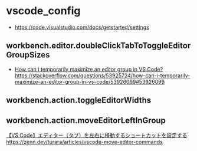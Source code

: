 # vscode_config
* https://code.visualstudio.com/docs/getstarted/settings
## workbench.editor.doubleClickTabToToggleEditorGroupSizes
* [How can I temporarily maximize an editor group in VS Code?](https://stackoverflow.com/questions/53925724/how-can-i-temporarily-maximize-an-editor-group-in-vs-code/53926099#53926099)https://stackoverflow.com/questions/53925724/how-can-i-temporarily-maximize-an-editor-group-in-vs-code/53926099#53926099

## workbench.action.toggleEditorWidths

## workbench.action.moveEditorLeftInGroup
[【VS Code】エディター（タブ）を左右に移動するショートカットを設定する](https://zenn.dev/turara/articles/vscode-move-editor-commands)https://zenn.dev/turara/articles/vscode-move-editor-commands

